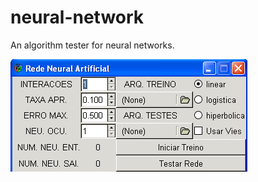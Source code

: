 # neural-network
An algorithm tester for neural networks.

![Screenshot](/images/screenshot.png?raw=true "Screenshot")
